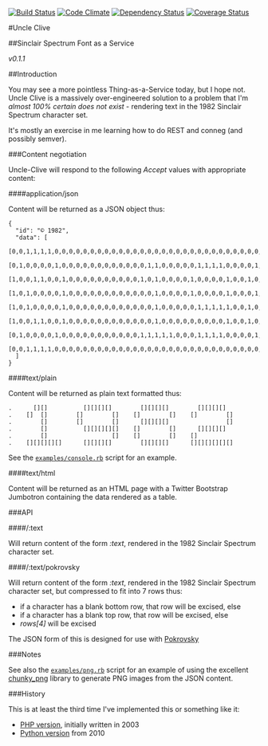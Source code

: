 [![Build Status](https://api.travis-ci.org/pikesley/uncle-clive.png)](https://travis-ci.org/pikesley/uncle-clive)
[![Code Climate](https://codeclimate.com/github/pikesley/uncle-clive.png)](https://codeclimate.com/github/pikesley/uncle-clive)
[![Dependency Status](https://gemnasium.com/pikesley/uncle-clive.png)](https://gemnasium.com/pikesley/uncle-clive)
[![Coverage Status](https://coveralls.io/repos/pikesley/uncle-clive/badge.png?branch=master)](https://coveralls.io/r/pikesley/uncle-clive?branch=master)

#Uncle Clive

##Sinclair Spectrum Font as a Service

_v0.1.1_

##Introduction

You may see a more pointless Thing-as-a-Service today, but I hope not. Uncle Clive is a massively over-engineered solution to a problem that I'm _almost 100% certain does not exist_ - rendering text in the 1982 Sinclair Spectrum character set.

It's mostly an exercise in me learning how to do REST and conneg (and possibly semver).

###Content negotiation

Uncle-Clive will respond to the following _Accept_ values with appropriate content:

####application/json

Content will be returned as a JSON object thus:

    {
      "id": "© 1982",
      "data": [
        [0,0,1,1,1,1,0,0,0,0,0,0,0,0,0,0,0,0,0,0,0,0,0,0,0,0,0,0,0,0,0,0,0,0,0,0,0,0,0,0,0,0,0,0,0,0,0,0],
        [0,1,0,0,0,0,1,0,0,0,0,0,0,0,0,0,0,0,0,1,1,0,0,0,0,0,1,1,1,1,0,0,0,0,1,1,1,1,0,0,0,0,1,1,1,1,0,0],
        [1,0,0,1,1,0,0,1,0,0,0,0,0,0,0,0,0,0,1,0,1,0,0,0,0,1,0,0,0,0,1,0,0,1,0,0,0,0,1,0,0,1,0,0,0,0,1,0],
        [1,0,1,0,0,0,0,1,0,0,0,0,0,0,0,0,0,0,0,0,1,0,0,0,0,1,0,0,0,0,1,0,0,0,1,1,1,1,0,0,0,0,0,0,0,0,1,0],
        [1,0,1,0,0,0,0,1,0,0,0,0,0,0,0,0,0,0,0,0,1,0,0,0,0,0,1,1,1,1,1,0,0,1,0,0,0,0,1,0,0,0,1,1,1,1,0,0],
        [1,0,0,1,1,0,0,1,0,0,0,0,0,0,0,0,0,0,0,0,1,0,0,0,0,0,0,0,0,0,1,0,0,1,0,0,0,0,1,0,0,1,0,0,0,0,0,0],
        [0,1,0,0,0,0,1,0,0,0,0,0,0,0,0,0,0,0,1,1,1,1,1,0,0,0,1,1,1,1,0,0,0,0,1,1,1,1,0,0,0,1,1,1,1,1,1,0],
        [0,0,1,1,1,1,0,0,0,0,0,0,0,0,0,0,0,0,0,0,0,0,0,0,0,0,0,0,0,0,0,0,0,0,0,0,0,0,0,0,0,0,0,0,0,0,0,0]
      ]
    }

####text/plain

Content will be returned as plain text formatted thus:

    .      [][]          [][][][]        [][][][]        [][][][]
    .    []  []        []        []    []        []    []        []
    .        []        []        []      [][][][]                []
    .        []          [][][][][]    []        []      [][][][]
    .        []                  []    []        []    []
    .    [][][][][]      [][][][]        [][][][]      [][][][][][]

See the [`examples/console.rb`](https://github.com/pikesley/uncle-clive/blob/master/examples/console.rb) script for an example.

####text/html

Content will be returned as an HTML page with a Twitter Bootstrap Jumbotron containing the data rendered as a table.

###API

####/:text

Will return content of the form _:text_, rendered in the 1982 Sinclair Spectrum character set.

####/:text/pokrovsky

Will return content of the form _:text_, rendered in the 1982 Sinclair Spectrum character set, but compressed to fit into 7 rows thus:

* if a character has a blank bottom row, that row will be excised, else
* if a character has a blank top row, that row will be excised, else
* _rows[4]_ will be excised

The JSON form of this is designed for use with [Pokrovsky](https://pokrovsky.herokuapp.com)

###Notes

See also the [`examples/png.rb`](https://github.com/pikesley/uncle-clive/blob/master/examples/png.rb) script for an example of using the excellent [chunky_png](https://github.com/wvanbergen/chunky_png) library to generate PNG images from the JSON content.

###History

This is at least the third time I've implemented this or something like it:

* [PHP version](http://toys.param3.com/sinclair/), initially written in 2003
* [Python version](http://org.orgraphone.org/2010/09/the-sinclair-spectrum-font-simulator/) from 2010
